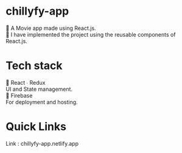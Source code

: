 # chillyfy-app
🚀 A Movie app made using React.js.<br />
🚀 I have implemented the project using the reusable components of React.js.<br />

# Tech stack
🚀 React ∙ Redux <br />
UI and State management.<br />
🚀 Firebase <br />
For deployment and hosting. <br />

# Quick Links 
Link : chillyfy-app.netlify.app <br />





